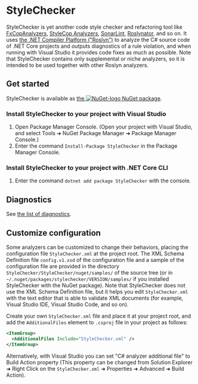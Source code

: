 # StyleChecker

StyleChecker is yet another code style checker and refactoring tool like
[FxCopAnalyzers][fxcopanalyzers],
[StyleCop Analyzers][stylecopanalyzers],
[SonarLint][sonarlint],
[Roslynator][roslynator],
and so on. It uses
[the .NET Compiler Platform ("Roslyn")](https://github.com/dotnet/roslyn)
to analyze the C# source code of .NET Core projects and outputs diagnostics
of a rule violation,
and when running with Visual Studio it provides code fixes as much as possible.
Note that StyleChecker contains only supplemental or niche analyzers,
so it is intended to be used together with other Roslyn analyzers.

## Get started

StyleChecker is available as
[the ![NuGet-logo][nuget-logo] NuGet package][nuget-stylechecker].

### Install StyleChecker to your project with Visual Studio

1. Open Package Manager Console. (Open your project with Visual Studio, and
   select Tools
   &#x279c; NuGet Package Manager
   &#x279c; Package Manager Console.)
2. Enter the command `Install-Package StyleChecker` in the Package Manager
   Console.

### Install StyleChecker to your project with .NET Core CLI

1. Enter the command `dotnet add package StyleChecker` with the console.

## Diagnostics

See [the list of diagnostics](doc/rules).

## Customize configuration

Some analyzers can be customized to change their behaviors,
placing the configuration file `StyleChecker.xml` at the project root.
The XML Schema Definition file `config.v1.xsd` of the configuration file
and a sample of the configuration file are provided in the directory
`StyleChecker/StyleChecker/nuget/samples/` of the source tree
(or in `~/.nuget/packages/stylechecker/VERSION/samples/`
if you installed StyleChecker with the NuGet package). Note that
StyleChecker does not use the XML Schema Definition file,
but it helps you edit `StyleChecker.xml` with the text editor
that is able to validate XML documents (for example, Visual Studio IDE,
Visual Studio Code, and so on).

Create your own `StyleChecker.xml` file and place it at your project root,
and add the `AdditionalFiles` element to `.csproj` file in your project
as follows:

```xml
<ItemGroup>
  <AdditionalFiles Include="StyleChecker.xml" />
</ItemGroup>
```

Alternatively, with Visual Studio you can set "C# analyzer additional file"
to Build Action property (This property can be changed from
Solution Explorer
&#x279c; Right Click on the `StyleChecker.xml`
&#x279c; Properties
&#x279c; Advanced
&#x279c; Build Action).

[fxcopanalyzers]: https://github.com/dotnet/roslyn-analyzers
[stylecopanalyzers]: https://github.com/DotNetAnalyzers/StyleCopAnalyzers
[sonarlint]: https://github.com/SonarSource/sonarlint-visualstudio
[roslynator]: https://github.com/JosefPihrt/Roslynator
[nuget-stylechecker]: https://www.nuget.org/packages/StyleChecker/
[nuget-logo]: https://maroontress.github.io/images/NuGet-logo.png
